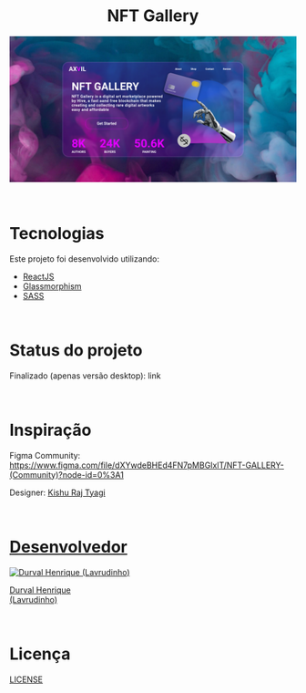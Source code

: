 <h1 align="center">
  NFT Gallery
</h1>

<p align="center">
  <img src="./src/assets/images/screenshot.png">
</p>

<br>

# Tecnologias

Este projeto foi desenvolvido utilizando:

- <a href="https://pt-br.reactjs.org/">ReactJS</a>
- <a href="https://hype4.academy/tools/glassmorphism-generator">Glassmorphism</a>
- <a href="https://sass-lang.com/">SASS</a>

<br>

# Status do projeto

Finalizado (apenas versão desktop): link

<br>

# Inspiração

Figma Community: https://www.figma.com/file/dXYwdeBHEd4FN7pMBGIxlT/NFT-GALLERY-(Community)?node-id=0%3A1

Designer: <a href="https://www.figma.com/@Kishu09">Kishu Raj Tyagi

<br>

# Desenvolvedor

[![Durval Henrique (Lavrudinho)](https://github.com/Lavrudin.png?size=100)](https://github.com/Lavrudin)

[Durval Henrique<br>
(Lavrudinho)](https://github.com/Lavrudin)

<br>

# Licença

<a href="https://github.com/Lavrudin/nike-lebron-19-space-jam-concept-site/blob/main/LICENSE.md" target="_blank">LICENSE</a>
